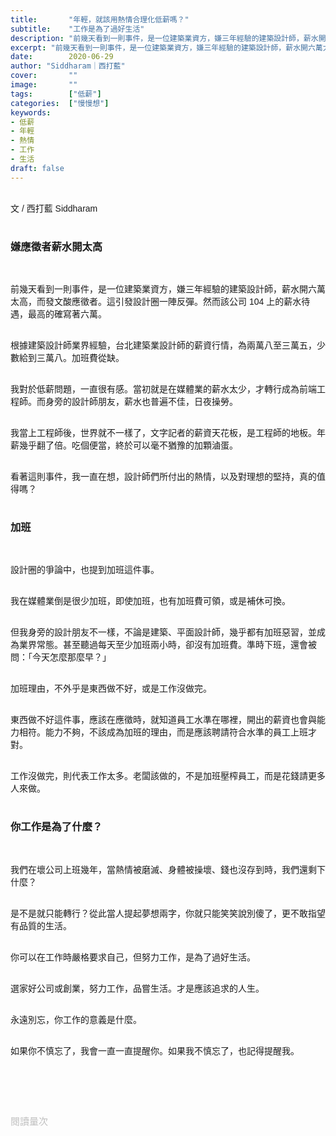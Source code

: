```yaml
---
title:       "年輕，就該用熱情合理化低薪嗎？"
subtitle:    "工作是為了過好生活"
description: "前幾天看到一則事件，是一位建築業資方，嫌三年經驗的建築設計師，薪水開六萬太高，而發文酸應徵者。這引發設計圈一陣反彈。然而該公司 104 上的薪水待遇，最高的確寫著六萬..."
excerpt: "前幾天看到一則事件，是一位建築業資方，嫌三年經驗的建築設計師，薪水開六萬太高，而發文酸應徵者。這引發設計圈一陣反彈。然而該公司 104 上的薪水待遇，最高的確寫著六萬..."
date:        2020-06-29
author: "Siddharam｜西打藍"
cover:       ""
image:       ""
tags:        ["低薪"]
categories:  ["慢慢想"]
keywords:
- 低薪
- 年輕
- 熱情
- 工作
- 生活
draft: false
---
```


<article style="font-family: 'Noto Sans TC', '微軟正黑體', sans-serif; font-weight: 300;">

<br>文 / 西打藍 Siddharam<br><br>

<h3 class="article-h1-color">嫌應徵者薪水開太高</h3><br>

前幾天看到一則事件，是一位建築業資方，嫌三年經驗的建築設計師，薪水開六萬太高，而發文酸應徵者。這引發設計圈一陣反彈。然而該公司 104 上的薪水待遇，最高的確寫著六萬。<br><br>

根據建築設計師業界經驗，台北建築業設計師的薪資行情，為兩萬八至三萬五，少數給到三萬八。加班費從缺。<br><br>

我對於低薪問題，一直很有感。當初就是在媒體業的薪水太少，才轉行成為前端工程師。而身旁的設計師朋友，薪水也普遍不佳，日夜操勞。<br><br>

我當上工程師後，世界就不一樣了，文字記者的薪資天花板，是工程師的地板。年薪幾乎翻了倍。吃個便當，終於可以毫不猶豫的加顆滷蛋。<br><br>

看著這則事件，我一直在想，設計師們所付出的熱情，以及對理想的堅持，真的值得嗎？<br><br>


<h3 class="article-h1-color">加班</h3><br>

設計圈的爭論中，也提到加班這件事。<br><br>

我在媒體業倒是很少加班，即使加班，也有加班費可領，或是補休可換。<br><br>

但我身旁的設計朋友不一樣，不論是建築、平面設計師，幾乎都有加班惡習，並成為業界常態。甚至聽過每天至少加班兩小時，卻沒有加班費。準時下班，還會被問：「今天怎麼那麼早？」<br><br>

加班理由，不外乎是東西做不好，或是工作沒做完。<br><br>

東西做不好這件事，應該在應徵時，就知道員工水準在哪裡，開出的薪資也會與能力相符。能力不夠，不該成為加班的理由，而是應該聘請符合水準的員工上班才對。<br><br>

工作沒做完，則代表工作太多。老闆該做的，不是加班壓榨員工，而是花錢請更多人來做。<br><br>

<h3 class="article-h1-color">你工作是為了什麼？</h3><br>

我們在壞公司上班幾年，當熱情被磨滅、身體被操壞、錢也沒存到時，我們還剩下什麼？<br><br>

是不是就只能轉行？從此當人提起夢想兩字，你就只能笑笑說別傻了，更不敢指望有品質的生活。<br><br>

你可以在工作時嚴格要求自己，但努力工作，是為了過好生活。<br><br>

選家好公司或創業，努力工作，品嘗生活。才是應該追求的人生。<br><br>

永遠別忘，你工作的意義是什麼。<br><br>

如果你不慎忘了，我會一直一直提醒你。如果我不慎忘了，也記得提醒我。<br><br>


<br><br><br>

</article>

<div style="color: #bfbfbf; font-size: 15px;" id="busuanzi_container_page_pv">
  閱讀量<span id="busuanzi_value_page_pv"></span>次
</div>

<script src="../../js/post.js"></script>




